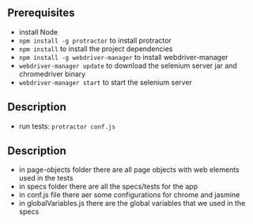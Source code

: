 ## Prerequisites
- install Node 
- `npm install -g protractor` to install protractor
- `npm install` to install the project dependencies
- `npm install -g webdriver-manager` to install webdriver-manager
- `webdriver-manager update` to download the selenium server jar and chromedriver binary
- `webdriver-manager start` to start the selenium server

## Description
- run tests: `protractor conf.js`

## Description
- in page-objects folder there are all page objects with web elements used in the tests
- in specs folder there are all the specs/tests for the app
- in conf.js file there aer some configurations for chrome and jasmine
- in globalVariables.js there are the global variables that we used in the specs
